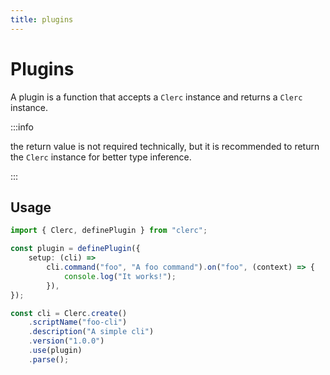 ```yaml
---
title: plugins
---
```


# Plugins

A plugin is a function that accepts a `Clerc` instance and returns a `Clerc` instance.

:::info

the return value is not required technically, but it is recommended to return the `Clerc` instance for better type inference.

:::

## Usage

```ts
import { Clerc, definePlugin } from "clerc";

const plugin = definePlugin({
	setup: (cli) =>
		cli.command("foo", "A foo command").on("foo", (context) => {
			console.log("It works!");
		}),
});

const cli = Clerc.create()
	.scriptName("foo-cli")
	.description("A simple cli")
	.version("1.0.0")
	.use(plugin)
	.parse();
```
